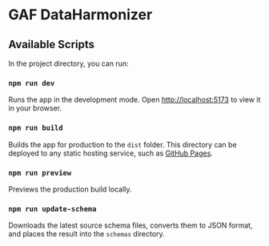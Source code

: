 # GAF DataHarmonizer

## Available Scripts

In the project directory, you can run:

### `npm run dev`

Runs the app in the development mode.
Open [http://localhost:5173](http://localhost:5173) to view it in your browser.

### `npm run build`

Builds the app for production to the `dist` folder. This directory can be deployed to any static hosting service, such as [GitHub Pages](https://docs.github.com/en/pages/quickstart).

### `npm run preview`

Previews the production build locally.

### `npm run update-schema`

Downloads the latest source schema files, converts them to JSON format, and places the result into the `schemas` directory. 

